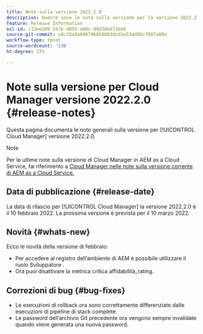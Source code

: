 ```yaml
---
title: Note sulla versione 2022.2.0
description: Queste sono le note sulla versione per la versione 2022.2.0 di Cloud Manager.
feature: Release Information
exl-id: c13ee200-197e-4855-a08c-99d36b471bb6
source-git-commit: c0c25ada09879b850883dcd1e53ad05c7087a80a
workflow-type: tm+mt
source-wordcount: '136'
ht-degree: 22%

---
```


# Note sulla versione per Cloud Manager versione 2022.2.0 {#release-notes}

Questa pagina documenta le note generali sulla versione per [!UICONTROL Cloud Manager] versione 2022.2.0.

>[!NOTE]
>
>Per le ultime note sulla versione di Cloud Manager in AEM as a Cloud Service, fai riferimento a [Cloud Manager nelle note sulla versione corrente di AEM as a Cloud Service.](https://experienceleague.adobe.com/docs/experience-manager-cloud-service/content/implementing/using-cloud-manager/release-notes-cloud-manager/release-notes-cm-current.html)

## Data di pubblicazione {#release-date}

La data di rilascio per [!UICONTROL Cloud Manager] la versione 2022.2.0 è il 10 febbraio 2022. La prossima versione è prevista per il 10 marzo 2022.

## Novità {#whats-new}

Ecco le novità della versione di febbraio:

* Per accedere al registro dell’ambiente di AEM è possibile utilizzare il ruolo Sviluppatore .
* Ora puoi disattivare la metrica critica affidabilità_rating.

## Correzioni di bug {#bug-fixes}

* Le esecuzioni di rollback ora sono correttamente differenziate dalle esecuzioni di pipeline di stack complete.
* Le password dell’archivio Git precedente ora vengono sempre invalidate quando viene generata una nuova password.
